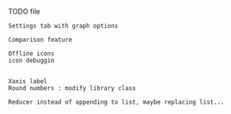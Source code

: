 TODO file

    Settings tab with graph options

    Comparison feature

    Offline icons
    icon debuggin


    Xaxis label
    Round numbers : modify library class

    Reducer instead of appending to list, maybe replacing list...